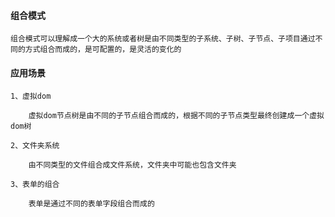 #### 组合模式

    组合模式可以理解成一个大的系统或者树是由不同类型的子系统、子树、子节点、子项目通过不同的方式组合而成的，是可配置的，是灵活的变化的

#### 应用场景

    1、虚拟dom

        虚拟dom节点树是由不同的子节点组合而成的，根据不同的子节点类型最终创建成一个虚拟dom树

    2、文件夹系统

        由不同类型的文件组合成文件系统，文件夹中可能也包含文件夹

    3、表单的组合

        表单是通过不同的表单字段组合而成的
